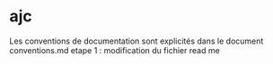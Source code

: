 # ajc
Les conventions de documentation sont explicités dans le document conventions.md
etape 1 : modification du fichier read me
